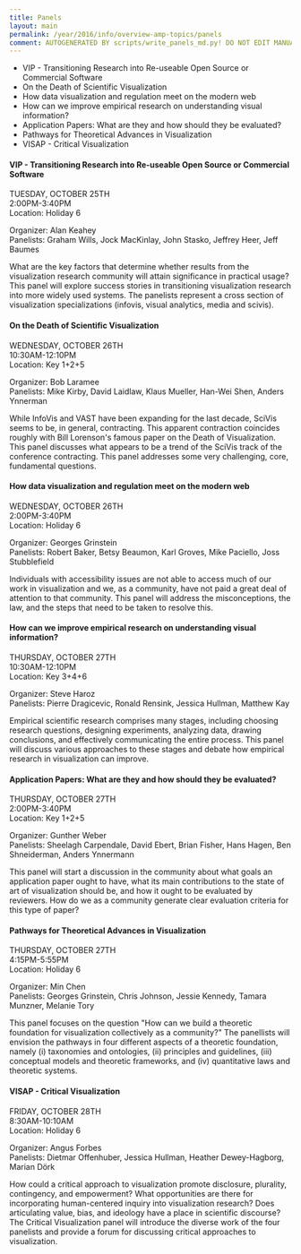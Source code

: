 ```yaml
---
title: Panels
layout: main
permalink: /year/2016/info/overview-amp-topics/panels
comment: AUTOGENERATED BY scripts/write_panels_md.py! DO NOT EDIT MANUALLY.
---
```


* VIP - Transitioning Research into Re-useable Open Source or Commercial Software
* On the Death of Scientific Visualization 
* How data visualization and regulation meet on the modern web
* How can we improve empirical research on understanding visual information?
* Application Papers: What are they and how should they be evaluated?
* Pathways for Theoretical Advances in Visualization
* VISAP - Critical Visualization

#### VIP - Transitioning Research into Re-useable Open Source or Commercial Software

TUESDAY, OCTOBER 25TH  
2:00PM-3:40PM  
Location: Holiday 6

Organizer: Alan Keahey  
Panelists: Graham Wills, Jock MacKinlay, John Stasko, Jeffrey Heer, Jeff Baumes

What are the key factors that determine whether results from the visualization research community will attain significance in practical usage? This panel will explore success stories in transitioning visualization research into more widely used systems.  The panelists represent a cross section of visualization specializations (infovis, visual analytics, media and scivis).

#### On the Death of Scientific Visualization 

WEDNESDAY, OCTOBER 26TH  
10:30AM-12:10PM  
Location: Key 1+2+5

Organizer: Bob Laramee  
Panelists: Mike Kirby, David Laidlaw, Klaus Mueller, Han-Wei Shen, Anders Ynnerman

While InfoVis and VAST have been expanding for the last decade, SciVis seems to be, in general, contracting. This apparent contraction coincides roughly with Bill Lorenson's famous paper on the Death of Visualization. This panel discusses what appears to be a trend of the SciVis track of the conference contracting. This panel addresses some very challenging, core, fundamental questions.

#### How data visualization and regulation meet on the modern web

WEDNESDAY, OCTOBER 26TH  
2:00PM-3:40PM  
Location: Holiday 6

Organizer: Georges Grinstein  
Panelists: Robert Baker, Betsy Beaumon, Karl Groves, Mike Paciello, Joss Stubblefield

Individuals with accessibility issues are not able to access much of our work in visualization and we, as a community, have not paid a great deal of attention to that community. This panel will address the misconceptions, the law, and the steps that need to be taken to resolve this.

#### How can we improve empirical research on understanding visual information?

THURSDAY, OCTOBER 27TH  
10:30AM-12:10PM  
Location: Key 3+4+6

Organizer: Steve Haroz  
Panelists: Pierre Dragicevic, Ronald Rensink, Jessica Hullman, Matthew Kay

Empirical scientific research comprises many stages, including choosing research questions, designing experiments, analyzing data, drawing conclusions, and effectively communicating the entire process. This panel will discuss various approaches to these stages and debate how empirical research in visualization can improve.

#### Application Papers: What are they and how should they be evaluated?

THURSDAY, OCTOBER 27TH  
2:00PM-3:40PM  
Location: Key 1+2+5

Organizer: Gunther Weber  
Panelists: Sheelagh Carpendale, David Ebert, Brian Fisher, Hans Hagen, Ben Shneiderman, Anders Ynnermann

This panel will start a discussion in the community about what goals an application paper ought to have, what its main contributions to the state of art of visualization should be, and how it ought to be evaluated by reviewers. How do we as a community generate clear evaluation criteria for this type of paper?

#### Pathways for Theoretical Advances in Visualization

THURSDAY, OCTOBER 27TH  
4:15PM-5:55PM  
Location: Holiday 6

Organizer: Min Chen  
Panelists: Georges Grinstein, Chris Johnson, Jessie Kennedy, Tamara Munzner, Melanie Tory

This panel focuses on the question "How can we build a theoretic foundation for visualization collectively as a community?" The panellists will envision the pathways in four different aspects of a theoretic foundation, namely (i) taxonomies and ontologies, (ii) principles and guidelines, (iii) conceptual models and theoretic frameworks, and (iv) quantitative laws and theoretic systems.

#### VISAP - Critical Visualization

FRIDAY, OCTOBER 28TH  
8:30AM-10:10AM  
Location: Holiday 6

Organizer: Angus Forbes  
Panelists: Dietmar Offenhuber, Jessica Hullman, Heather Dewey-Hagborg, Marian Dörk

How could a critical approach to visualization promote disclosure,
plurality, contingency, and empowerment? What opportunities are there
for incorporating human-centered inquiry into visualization research?
Does articulating value, bias, and ideology have a place in scientific
discourse? The Critical Visualization panel will introduce the diverse
work of the four panelists and provide a forum for discussing critical
approaches to visualization.

